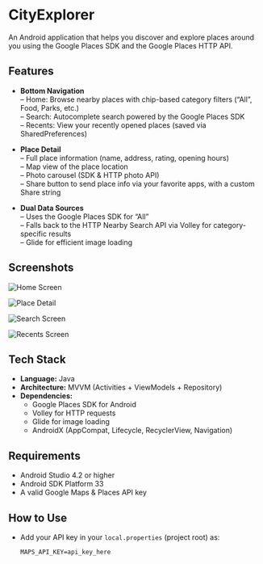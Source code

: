 # CityExplorer

An Android application that helps you discover and explore places around you using the Google Places SDK and the Google Places HTTP API.

## Features

-   **Bottom Navigation**  
    – Home: Browse nearby places with chip-based category filters (“All”, Food, Parks, etc.)  
    – Search: Autocomplete search powered by the Google Places SDK  
    – Recents: View your recently opened places (saved via SharedPreferences)

-   **Place Detail**  
    – Full place information (name, address, rating, opening hours)  
    – Map view of the place location  
    – Photo carousel (SDK & HTTP photo API)  
    – Share button to send place info via your favorite apps, with a custom Share string

-   **Dual Data Sources**  
    – Uses the Google Places SDK for “All”  
    – Falls back to the HTTP Nearby Search API via Volley for category-specific results  
    – Glide for efficient image loading

## Screenshots

![Home Screen](screenshots/home.png)

![Place Detail](screenshots/detail.png)

![Search Screen](screenshots/search.png)

![Recents Screen](screenshots/recents.png)

## Tech Stack

-   **Language:** Java
-   **Architecture:** MVVM (Activities + ViewModels + Repository)
-   **Dependencies:**
    -   Google Places SDK for Android
    -   Volley for HTTP requests
    -   Glide for image loading
    -   AndroidX (AppCompat, Lifecycle, RecyclerView, Navigation)

## Requirements

-   Android Studio 4.2 or higher
-   Android SDK Platform 33
-   A valid Google Maps & Places API key

## How to Use

-   Add your API key in your `local.properties` (project root) as:
    ```properties
    MAPS_API_KEY=api_key_here
    ```
